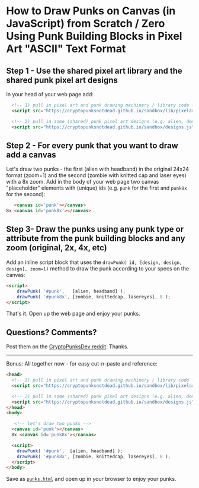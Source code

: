 # How to Draw Punks on Canvas (in JavaScript) from Scratch / Zero Using Punk Building Blocks in Pixel Art "ASCII" Text Format


## Step 1 -  Use the shared pixel art library and the shared punk pixel art designs

In your head of your web page add:

``` html
  <!-- 1) pull in pixel art and punk drawing machinery / library code -->
  <script src="https://cryptopunksnotdead.github.io/sandbox/lib/pixelart.js"></script>

  <!-- 2) pull in some (shared) punk pixel art designs (e.g. alien, demon, etc.) -->
  <script src="https://cryptopunksnotdead.github.io/sandbox/designs.js"></script>
```

## Step 2 - For every punk that you want to draw add a canvas

Let's draw two punks - the first  (alien with headband) in the original 24x24 format (zoom=1) 
and the second (zombie with knitted cap and laser eyes) with a 8x zoom. Add in the body of your web page
two canvas "placeholder" elements with (unique) ids (e.g. `punk` for the first and `punk8x` for the second):

``` html
   <canvas id='punk'></canvas>
8x <canvas id='punk8x'></canvas>
```


## Step 3- Draw the punks using any punk type or attribute from the punk building blocks and any zoom (original, 2x, 4x, etc) 

Add an inline script block that uses the `drawPunk( id, [design, design, design], zoom=1)` 
method to draw the punk according to your specs on the canvas:

``` html
<script>
    drawPunk( '#punk',   [alien, headband] );
    drawPunk( '#punk8x', [zombie, knittedcap, lasereyes], 8 );
</script>
``` 

That's it.    Open up the web page and enjoy your punks.



## Questions? Comments?

Post them on the [CryptoPunksDev reddit](https://old.reddit.com/r/CryptoPunksDev). Thanks.






---

Bonus:  All together now - for easy cut-n-paste and reference:

``` html
<head>
  <!-- 1) pull in pixel art and punk drawing machinery / library code -->
  <script src="https://cryptopunksnotdead.github.io/sandbox/lib/pixelart.js"></script>

  <!-- 2) pull in some (shared) punk pixel art designs (e.g. alien, demon, etc.) -->
  <script src="https://cryptopunksnotdead.github.io/sandbox/designs.js"></script>
</head>
<body>

   <!-- let's draw two punks -->
  <canvas id='punk'></canvas>
  8x <canvas id='punk8x'></canvas>

  <script>
    drawPunk( '#punk',  [alien, headband] );
    drawPunk( '#punk8x', [zombie, knittedcap, lasereyes], 8 );
  </script>
</body>
```

Save as [`punks.html`](punks.html) and open up in your browser to enjoy your punks.

